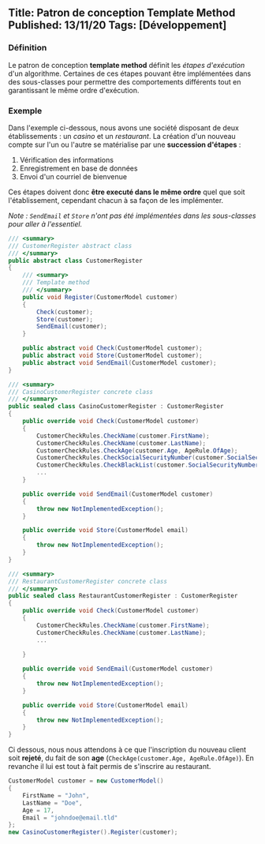 Title: Patron de conception Template Method
Published: 13/11/20
Tags: [Développement]
---

### Définition

Le patron de conception **template method** définit les *étapes d'exécution* d'un algorithme. 
Certaines de ces étapes pouvant être implémentées dans des sous-classes pour permettre des comportements différents tout en garantissant le même ordre d'exécution.

### Exemple

Dans l'exemple ci-dessous, nous avons une société disposant de deux établissements : un *casino* et un *restaurant*.
La création d'un nouveau compte sur l'un ou l'autre se matérialise par une **succession d'étapes** :

1. Vérification des informations
2. Enregistrement en base de données
3. Envoi d'un courriel de bienvenue

Ces étapes doivent donc **être executé dans le même ordre** quel que soit l'établissement, cependant chacun à sa façon de les implémenter.

*Note : ```SendEmail``` et ```Store``` n'ont pas été implémentées dans les sous-classes pour aller à l'essentiel.*

```csharp
/// <summary>
/// CustomerRegister abstract class
/// </summary>
public abstract class CustomerRegister
{
    /// <summary>
    /// Template method
    /// </summary>
    public void Register(CustomerModel customer)
    {
        Check(customer);
        Store(customer);
        SendEmail(customer);
    }

    public abstract void Check(CustomerModel customer);
    public abstract void Store(CustomerModel customer);
    public abstract void SendEmail(CustomerModel customer);
}

/// <summary>
/// CasinoCustomerRegister concrete class
/// </summary>
public sealed class CasinoCustomerRegister : CustomerRegister
{
    public override void Check(CustomerModel customer)
    {
        CustomerCheckRules.CheckName(customer.FirstName);
        CustomerCheckRules.CheckName(customer.LastName);
        CustomerCheckRules.CheckAge(customer.Age, AgeRule.OfAge);
        CustomerCheckRules.CheckSocialSecurityNumber(customer.SocialSecurityNumber);
        CustomerCheckRules.CheckBlackList(customer.SocialSecurityNumber);
        ...
    }

    public override void SendEmail(CustomerModel customer)
    {
        throw new NotImplementedException();
    }

    public override void Store(CustomerModel email)
    {
        throw new NotImplementedException();
    }
}

/// <summary>
/// RestaurantCustomerRegister concrete class
/// </summary>
public sealed class RestaurantCustomerRegister : CustomerRegister
{
    public override void Check(CustomerModel customer)
    {
        CustomerCheckRules.CheckName(customer.FirstName);
        CustomerCheckRules.CheckName(customer.LastName);
        ...
        
    }

    public override void SendEmail(CustomerModel customer)
    {
        throw new NotImplementedException();
    }

    public override void Store(CustomerModel email)
    {
        throw new NotImplementedException();
    }
}
```

Ci dessous, nous nous attendons à ce que l'inscription du nouveau client soit **rejeté**, du fait de son **age** (```CheckAge(customer.Age, AgeRule.OfAge)```).
En revanche il lui est tout à fait permis de s'inscrire au restaurant.

```csharp
CustomerModel customer = new CustomerModel() 
{ 
    FirstName = "John", 
    LastName = "Doe", 
    Age = 17,
    Email = "johndoe@email.tld" 
};
new CasinoCustomerRegister().Register(customer);
```